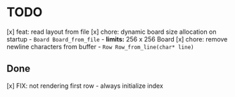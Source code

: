 # TODO

[x] feat: read layout from file
    [x] chore: dynamic board size allocation on startup
        - `Board Board_from_file`
        - **limits:** 256 x 256 Board
    [x] chore: remove newline characters from buffer
        - `Row Row_from_line(char* line)`


## Done

[x] FIX: not rendering first row
    - always initialize index

